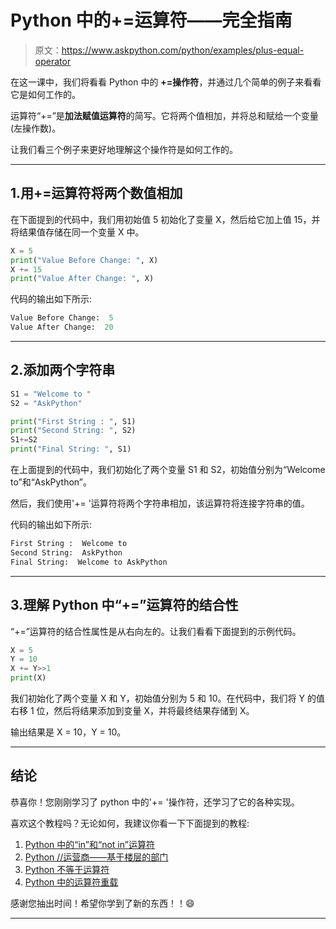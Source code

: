# Python 中的+=运算符——完全指南

> 原文：<https://www.askpython.com/python/examples/plus-equal-operator>

在这一课中，我们将看看 Python 中的 **+=操作符**，并通过几个简单的例子来看看它是如何工作的。

运算符“+=”是**加法赋值运算符**的简写。它将两个值相加，并将总和赋给一个变量(左操作数)。

让我们看三个例子来更好地理解这个操作符是如何工作的。

* * *

## 1.用+=运算符将两个数值相加

在下面提到的代码中，我们用初始值 5 初始化了变量 X，然后给它加上值 15，并将结果值存储在同一个变量 X 中。

```py
X = 5
print("Value Before Change: ", X)
X += 15
print("Value After Change: ", X)

```

代码的输出如下所示:

```py
Value Before Change:  5
Value After Change:  20

```

* * *

## 2.添加两个字符串

```py
S1 = "Welcome to "
S2 = "AskPython"

print("First String : ", S1)
print("Second String: ", S2)
S1+=S2
print("Final String: ", S1)

```

在上面提到的代码中，我们初始化了两个变量 S1 和 S2，初始值分别为“Welcome to”和“AskPython”。

然后，我们使用'+= '运算符将两个字符串相加，该运算符将连接字符串的值。

代码的输出如下所示:

```py
First String :  Welcome to 
Second String:  AskPython
Final String:  Welcome to AskPython

```

* * *

## 3.理解 Python 中“+=”运算符的结合性

“+=”运算符的结合性属性是从右向左的。让我们看看下面提到的示例代码。

```py
X = 5
Y = 10
X += Y>>1
print(X)

```

我们初始化了两个变量 X 和 Y，初始值分别为 5 和 10。在代码中，我们将 Y 的值右移 1 位，然后将结果添加到变量 X，并将最终结果存储到 X。

输出结果是 X = 10，Y = 10。

* * *

## **结论**

恭喜你！您刚刚学习了 python 中的'+= '操作符，还学习了它的各种实现。

喜欢这个教程吗？无论如何，我建议你看一下下面提到的教程:

1.  [Python 中的“in”和“not in”运算符](https://www.askpython.com/python/examples/in-and-not-in-operators-in-python)
2.  [Python //运营商——基于楼层的部门](https://www.askpython.com/python/python-floor-based-division)
3.  [Python 不等于运算符](https://www.askpython.com/python/python-not-equal-operator)
4.  [Python 中的运算符重载](https://www.askpython.com/python/operator-overloading-in-python)

感谢您抽出时间！希望你学到了新的东西！！😄

* * *